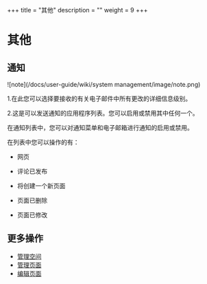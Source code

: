 ﻿+++
title = "其他"
description = ""
weight = 9
+++

# 其他
## 通知
![note](/docs/user-guide/wiki/system management/image/note.png)

1.在此您可以选择要接收的有关电子邮件中所有更改的详细信息级别。

2.这是可以发送通知的应用程序列表。您可以启用或禁用其中任何一个。

在通知列表中，您可以对通知菜单和电子邮箱进行通知的启用或禁用。

在列表中您可以操作的有：

- 网页

- 评论已发布

- 将创建一个新页面

- 页面已删除

- 页面已修改

## 更多操作
- [管理空间](../../space/manage-space)
- [管理页面](../../page/manage-page)
- [编辑页面](../../page/edict-page)